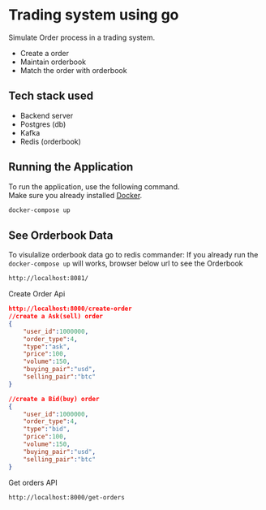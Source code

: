# Trading system using go

Simulate Order process in a trading system.
 - Create a order
 - Maintain orderbook
 - Match the order with orderbook

 Tech stack used
 --------------------
 - Backend server
 - Postgres (db)
 - Kafka
 - Redis (orderbook)

## Running the Application

To run the application, use the following command.  
Make sure you already installed [Docker](https://www.docker.com/).


```bash
docker-compose up
```

## See Orderbook Data
To visulalize orderbook data go to redis commander:
If you already run the `docker-compose up` will works, browser below url to see the Orderbook

```bash
http://localhost:8081/
```

Create Order Api
```json
http://localhost:8000/create-order
//create a Ask(sell) order
{
    "user_id":1000000,
    "order_type":4,
    "type":"ask",
    "price":100,
    "volume":150,
    "buying_pair":"usd",
    "selling_pair":"btc"
}

//create a Bid(buy) order
{
    "user_id":1000000,
    "order_type":4,
    "type":"bid",
    "price":100,
    "volume":150,
    "buying_pair":"usd",
    "selling_pair":"btc"
}
```

Get orders API
```
http://localhost:8000/get-orders
```

